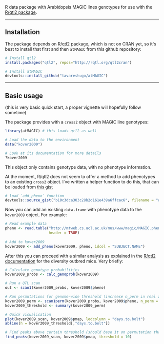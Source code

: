 R data package with Arabidopsis MAGIC lines genotypes for use with the 
[R/qtl2 package](https://kbroman.org/qtl2/).

----

## Installation

The package depends on R/qtl2 package, which is not on CRAN yet, so it's best to 
install that first and then `atMAGIC` from this github repository:

```r
# Install qtl2
install.packages("qtl2", repos="http://rqtl.org/qtl2cran")

# Install atMAGIC
devtools::install_github("tavareshugo/atMAGIC")
```

----

## Basic usage

(this is very basic quick start, a proper vignette will hopefully follow sometime)

The package provides with a `cross2` object with MAGIC line genotypes:

```r
library(atMAGIC) # this loads qtl2 as well

# Load the data to the environment
data("kover2009")

# Look at its documentation for more details
?kover2009
```

This object only contains genotype data, with no phenotype information. 

At the moment, R/qtl2 does not seem to offer a method to add phenotypes to an 
existing `cross2` object. I've written a helper function to do this, that can 
be loaded from [this gist](https://gist.github.com/tavareshugo/b10c3dca303c28b2d161e439a6ffcac6)

```r
# load `add_pheno` function
devtools::source_gist("b10c3dca303c28b2d161e439a6ffcac6", filename = "add_pheno.R")
```

Now you can add an existing `data.frame` with phenotype data to the `kover2009`
object. For example:

```r
# Read example data
pheno <- read.table("http://mtweb.cs.ucl.ac.uk/mus/www/magic/MAGIC.phenotype.example.12102015.txt",
                    header = TRUE)
                    
# Add to kover2009
kover2009 <- add_pheno(kover2009, pheno, idcol = "SUBJECT.NAME")
```

After this you can proceed with a similar analysis as explained in the 
[R/qtl2 documentation](https://kbroman.org/qtl2/assets/vignettes/user_guide.html#qtl_analysis_in_diversity_outbred_mice) 
for the diversity outbred mice. Very briefly:

```r
# Calculate genotype probabilities
kover2009_probs <- calc_genoprob(kover2009)

# Run a QTL scan
out <- scan1(kover2009_probs, kover2009$pheno)

# Run permutations for genome-wide threshold (increase n_perm in real analysis)
kover2009_perm <- scan1perm(kover2009_probs, kover2009$pheno, n_perm = 10)
kover2009_threshold <- summary(kover2009_perm)

# Quick visualisation
plot(kover2009_scan, kover2009$pmap, lodcolumn = "days.to.bolt")
abline(h = kover2009_threshold[,"days.to.bolt"])

# Find peaks above certain threshold (should base it on permutation threshold from above)
find_peaks(kover2009_scan, kover2009$pmap, threshold = 10)
```

